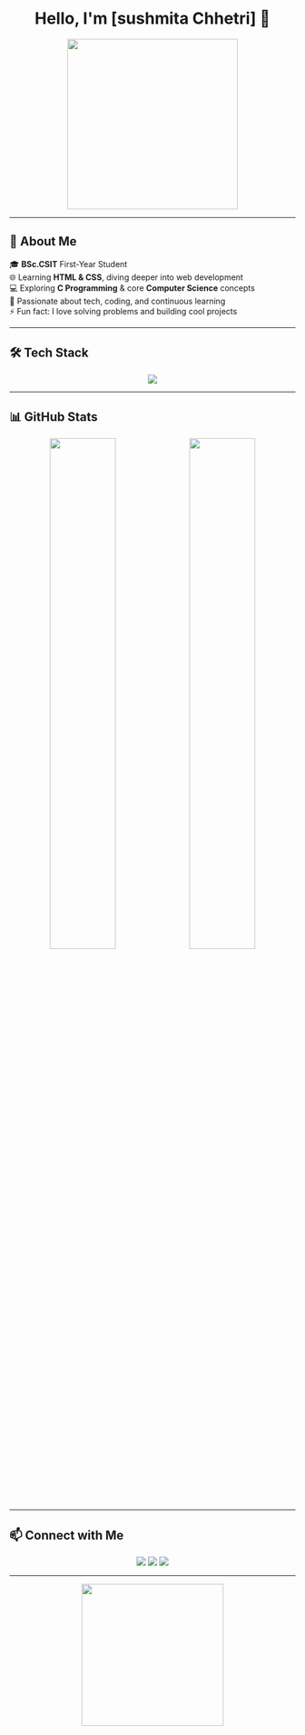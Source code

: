 <h1 align="center">Hello, I'm [sushmita Chhetri] 👋</h1>

<p align="center">
  <img src="https://media.giphy.com/media/3ov9jNziFTMfzSumAw/giphy.gif" width="300"/>
</p>

---

## 🚀 About Me  
🎓 **BSc.CSIT** First-Year Student  
🌐 Learning **HTML & CSS**, diving deeper into web development  
💻 Exploring **C Programming** & core **Computer Science** concepts  
🎯 Passionate about tech, coding, and continuous learning  
⚡ Fun fact: I love solving problems and building cool projects  

---

## 🛠 Tech Stack  
<p align="center">
  <img src="https://skillicons.dev/icons?i=html,css,c" />
</p>

---

## 📊 GitHub Stats  
<p align="center">
  <img src="https://github-readme-stats.vercel.app/api?username=your-github-username&show_icons=true&theme=tokyonight&hide_border=true" width="48%"/>  
  <img src="https://github-readme-streak-stats.herokuapp.com/?user=your-github-username&theme=tokyonight&hide_border=true" width="48%"/>
</p>

---

## 📫 Connect with Me  
<p align="center">
  <a href="https://github.com/your-github-username"><img src="https://img.shields.io/badge/GitHub-%23121011.svg?style=for-the-badge&logo=github&logoColor=white"/></a>
  <a href="https://www.linkedin.com/in/your-profile"><img src="https://img.shields.io/badge/LinkedIn-%230A66C2.svg?style=for-the-badge&logo=linkedin&logoColor=white"/></a>
  <a href="mailto:your-email@example.com"><img src="https://img.shields.io/badge/Email-D14836?style=for-the-badge&logo=gmail&logoColor=white"/></a>
</p>

---

<p align="center">
  <img src="https://media.giphy.com/media/h408T6Y5GfmXBKW62l/giphy.gif" width="250"/>
</p>
